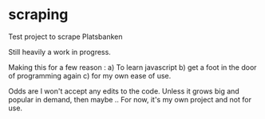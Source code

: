 scraping
========

Test project to scrape Platsbanken

Still heavily a work in progress.

Making this for a few reason : 
a) To learn javascript 
b) get a foot in the door of programming again 
c) for my own ease of use.

Odds are I won't accept any edits to the code.
Unless it grows big and popular in demand, then maybe ..
For now, it's my own project and not for use.
